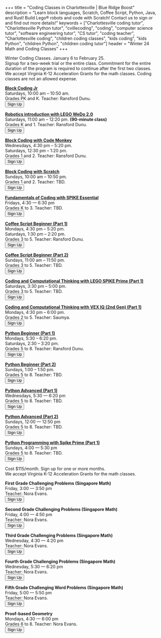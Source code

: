 +++
title = "Coding Classes in Charlottesville | Blue Ridge Boost"
description = "Learn block languages, Scratch, Coffee Script, Python, Java, and Rust! Build Lego&reg; robots and code with Scratch! Contact us to sign or and find out more details!"
keywords = ["Charlottesville coding tutor", "Charlottesville Python tutor", "cvillecoding", "coding", "computer science tutor", "software engineering tutor", "CS tutor", "coding teacher", "Charlottesville coding", "children coding classes", "kids coding", "kids Python", "children Python", "children coding tutor"]
header = "Winter 24 Math and Coding Classes"
+++

<p></p>

<div class="container">
    <div class="row  justify-content-center">
        <div class="col">
            <div class="vstack gap-3 px-2 pb-2 text-center">  
                <div class="px-2 darknote">
                    Winter Coding Classes. January 6 to February 25.<br>
                    Signup for a two-week trial or the entire class. Commitment for the entire duration of the program is required to continue after the first two classes.<br>
                    We accept Virginia K-12 Acceleration Grants for the math classes. Coding classes are not an allowed expense.
                </div>
            </div>
                </div>
            </div>
        </div>
    </div>
    <div class="row"> 
        <div class="col">
            <div class="container text-center">
                <div class="row">
                    <div class="col-sm">
                        <p></p>
                        <p><a href="/class/coding/kindergarten"><b>Block Coding Jr</b></a><br>
                        Saturdays, 10:00 am &ndash; 10:50 am. <br>
                        Grades PK and K. Teacher: Ransford Dunu.<br>
                        <a href="https://winter-24-block-coding-jr.cheddarup.com" class="btn-small">
                        <button class="button-8" role="button">Sign Up</button></a></p>
                        <p><a href="/class/coding/lego-wedo"><b>Robotics introduction with LEGO WeDo 2.0</b></a><br>
                        Saturdays, 11:00 am &ndash; 12:20 pm. <b>(90-minute class)</b><br>
                        Grades K and 1. Teacher: Ransford Dunu.<br>
                        <a href="https://winter-24-lego-wedo.cheddarup.com" class="btn-small">
                        <button class="button-8" role="button">Sign Up</button></a></p>
                        <p><a href="/class/coding/kids-block-coding"><b>Block Coding with Code Monkey</b></a><br>
                        Wednesdays, 4:30 pm &ndash; 5:20 pm.<br>
                        Saturdays, 12:30 pm &ndash; 1:20 pm.<br>
                        Grades 1 and 2. Teacher: Ransford Dunu.<br> 
                        <a href="https://winter-24-block-coding.cheddarup.com" class="btn-small">
                        <button class="button-8" role="button">Sign Up</button></a></p>
                        <p><a href="/class/coding/scratch"><b>Block Coding with Scratch</b></a><br>
                        Sundays, 10:00 am &ndash; 10:50 pm.<br>
                        Grades 1 and 2. Teacher: TBD.<br> 
                        <a href="https://winter-24-scratch.cheddarup.com" class="btn-small">
                        <button class="button-8" role="button">Sign Up</button></a></p>
                        <a href="/class/coding/fundamentals-coding-spike"><b>Fundamentals of Coding with SPIKE Essential</b></a></br>
                            Fridays, 4:30 &mdash; 6:30 pm<br>
                            Grades K to 3. Teacher: TBD.<br>
                            <a href="https://fundamentals-of-coding-with-lego-spike.cheddarup.com"><button class="button-8" role="button">Sign Up</button></a></p>
                    </div>
                    <div class="col-sm">
                            <p></p>
                            <p><a href="/class/coding/tweens-coffee-script"><b>Coffee Script Beginner (Part 1)</b></a> <br>
                                Mondays, 4:30 pm &ndash; 5:20 pm.<br>
                                Saturdays, 1:30 pm &ndash; 2:20 pm.<br>
                                Grades 3 to 5. Teacher: Ransford Dunu.<br>
                                <a href="https://winter-24-coffee-script-part1.cheddarup.com">
                                <button class="button-8" role="button">Sign Up</button></a>
                            </p>
                            <p><a href="/class/coding/tweens-coffee-script"><b>Coffee Script Beginner (Part 2)</b></a><br>
                                Sundays, 11:00 am &ndash; 11:50 pm.<br>
                                Grades 3 to 5. Teacher: TBD.<br>
                                <a href="https://winter-24-coffee-script-part2.cheddarup.com">
                                <button class="button-8" role="button">Sign Up</button></a>
                            </p>
                            <p><a href="https://www.cs2n.org/u/track_progress?id=729"><b>Coding and Computational Thinking with LEGO SPIKE Prime (Part 1)</b></a> <br>
                            Saturdays, 3:30 pm &ndash; 5:00 pm.<br>
                            Grades 3 to 5. Teacher: TBD.<br>
                            <a href="https://winter-24-spike.cheddarup.com">
  <button class="button-8" role="button">Sign Up</button></a></p>
                            <p><a href="https://www.cs2n.org/u/track_progress?id=655"><b>Coding and Computational Thinking with VEX IQ (2nd Gen) (Part 1)</b></a> <br>
                            Mondays, 4:30 pm &ndash; 6:00 pm.<br>
                            Grades 2 to 5. Teacher: Saumya.<br>
                            <a href="https://winter-24-vexiq.cheddarup.com">
  <button class="button-8" role="button">Sign Up</button></a></p>
                    </div>
                    <div class="col-sm">
                            <p></p>
                            <p><a href="/class/coding/middle-school-python"><b>Python Beginner (Part 1)</b></a></br>
                            Mondays,  5:30 &ndash; 6:20 pm.<br>
                            Saturdays,  2:30 &ndash; 3:20 pm.<br>
                            Grades 5 to 8. Teacher: Ransford Dunu.<br>
                            <a href="https://winter-24-beginner-python-part1.cheddarup.com">
  <button class="button-8" role="button">Sign Up</button></a></p>
                            <p><a href="/class/coding/middle-school-python"><b>Python Beginner (Part 2)</b></a></br>
                            Sundays, 1:00 &ndash; 1:50 pm.<br>
                            Grades 5 to 8. Teacher: TBD.<br>
                            <a href="https://winter-24-beginner-python-part2.cheddarup.com">
  <button class="button-8" role="button">Sign Up</button></a></p>
                            <a href="/class/coding/python"><b>Python Advanced (Part 1)</b></a></br>
                            Wednesdays, 5:30 &mdash; 6:20 pm<br>
                            Grades 5 to 8. Teacher: TBD.<br>
                            <a href="https://winter-24-advanced-python-part1.cheddarup.com">
  <button class="button-8" role="button">Sign Up</button></a></p>
                            <a href="/class/coding/python"><b>Python Advanced (Part 2)</b></a></br>
                            Sundays, 12:00 &mdash; 12:50 pm<br>
                            Grades 5 to 8. Teacher: TBD.<br>
                            <a href="https://winter-24-advanced-python-part2.cheddarup.com">
  <button class="button-8" role="button">Sign Up</button></a></p>
                            <a href="https://assets.education.lego.com/v3/assets/blt293eea581807678a/bltc96b6cfe095f5e45/64e327bcea7fb3ad9e12d2b7/Intro_to_Python_Course_TG_Course_1.pdf?locale=en-us"><b>Python Programming with Spike Prime (Part 1)</b></a></br>
                            Sundays, 4:00 &mdash; 5:30 pm<br>
                            Grades 5 to 8. Teacher: TBD.<br>
                            <a href="https://winter-24-python-spike.cheddarup.com">
  <button class="button-8" role="button">Sign Up</button></a></p>
                    </div>
                </div>
            </div>
        </div>
    </div>
    <div class="row  justify-content-center">
        <div class="col">
            <div class="vstack gap-3 px-2 pb-2 text-center">  
                <div class="px-2 darknote">
                    Cost $115/month. Sign up for one or more months.<br>
                    We accept Virginia K-12 Acceleration Grants for the math classes.
                </div>
            </div>
                </div>
            </div>
        </div>
    </div>
    <div class="row"> 
        <div class="col">
            <div class="container text-center">
                <div class="row">
                    <div class="col-sm">
                        <p></p>
                        <p><b>First Grade Challenging Problems (Singapore Math)</b></br>
                            Friday, 3:00 &mdash; 3:50 pm<br>
                            Teacher: Nora Evans.<br>
                            <a href="https://winter-24-first-grade.cheddarup.com">
                            <button class="button-8" role="button">Sign Up</button></a></p>
                        <p><b>Second Grade Challenging Problems (Singapore Math)</b></br>
                            Friday, 4:00 &mdash; 4:50 pm<br>
                            Teacher: Nora Evans.<br>
                            <a href="https://winter-24-second-grade.cheddarup.com">
                            <button class="button-8" role="button">Sign Up</button></a></p>
                    </div>
                    <div class="col-sm">
                        <p></p>
                        <p><b>Third Grade Challenging Problems (Singapore Math)</b></br>
                            Wednesday, 4:30 &mdash; 4:20 pm<br>
                            Teacher: Nora Evans.<br>
                            <a href="https://winter-24-third-grade.cheddarup.com">
                            <button class="button-8" role="button">Sign Up</button></a></p>
                        <p><b>Fourth Grade Challenging Problems (Singapore Math)</b></br>
                            Wednesday, 5:30 &mdash; 6:20 pm<br>
                            Teacher: Nora Evans.<br>
                            <a href="https://winter-24-fourth-grade.cheddarup.com">
                            <button class="button-8" role="button">Sign Up</button></a></p>
                        <p><b>Fifth Grade Challenging Word Problems (Singapore Math)</b></br>
                            Friday, 5:00 &mdash; 5:50 pm<br>
                            Teacher: Nora Evans.<br>
                            <a href="https://winter-24-fifth-grade.cheddarup.com">
                            <button class="button-8" role="button">Sign Up</button></a></p>
                    </div>
                    <div class="col-sm">
                            <p></p>
                            <b>Proof-based Geometry</b></br>
                            Mondays, 4:30 &mdash; 6:00 pm<br>
                            Grades 6 to 8. Teacher: Nora Evans.<br>
                            <a href="https://winter-24-geometry.cheddarup.com">
                            <button class="button-8" role="button">Sign Up</button></a></p>
                    </div>
                </div>
            </div>
        </div>
    </div>
</div> 
